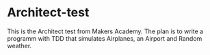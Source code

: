Architect-test
==============

This is the Architect test from Makers Academy. The plan is to write a programm with TDD that simulates Airplanes, an Airport and Random weather.
